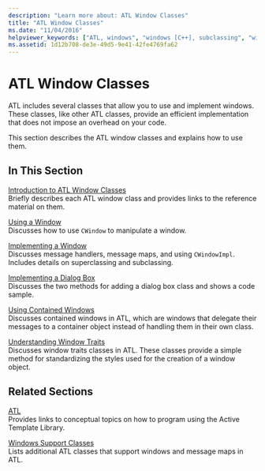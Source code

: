 ```yaml
---
description: "Learn more about: ATL Window Classes"
title: "ATL Window Classes"
ms.date: "11/04/2016"
helpviewer_keywords: ["ATL, windows", "windows [C++], subclassing", "windows [C++], superclassing", "windows [C++], ATL", "subclassing ATL window classes", "superclassing", "superclassing, ATL"]
ms.assetid: 1d12b708-de3e-49d5-9e41-42fe4769fa62
---
```

# ATL Window Classes

ATL includes several classes that allow you to use and implement windows. These classes, like other ATL classes, provide an efficient implementation that does not impose an overhead on your code.

This section describes the ATL window classes and explains how to use them.

## In This Section

[Introduction to ATL Window Classes](../atl/introduction-to-atl-window-classes.md)<br/>
Briefly describes each ATL window class and provides links to the reference material on them.

[Using a Window](../atl/using-a-window.md)<br/>
Discusses how to use `CWindow` to manipulate a window.

[Implementing a Window](../atl/implementing-a-window.md)<br/>
Discusses message handlers, message maps, and using `CWindowImpl`. Includes details on superclassing and subclassing.

[Implementing a Dialog Box](../atl/implementing-a-dialog-box.md)<br/>
Discusses the two methods for adding a dialog box class and shows a code sample.

[Using Contained Windows](../atl/using-contained-windows.md)<br/>
Discusses contained windows in ATL, which are windows that delegate their messages to a container object instead of handling them in their own class.

[Understanding Window Traits](../atl/understanding-window-traits.md)<br/>
Discusses window traits classes in ATL. These classes provide a simple method for standardizing the styles used for the creation of a window object.

## Related Sections

[ATL](../atl/active-template-library-atl-concepts.md)<br/>
Provides links to conceptual topics on how to program using the Active Template Library.

[Windows Support Classes](../atl/windows-support-classes.md)<br/>
Lists additional ATL classes that support windows and message maps in ATL.

